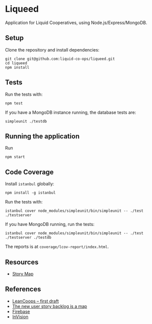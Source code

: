 # Liqueed

Application for Liquid Cooperatives, using Node.js/Express/MongoDB.

## Setup

Clone the repository and install dependencies:
```
git clone git@github.com:liquid-co-ops/liqueed.git
cd liqueed
npm install
```

## Tests

Run the tests with:
```
npm test
```

If you have a MongoDB instance running, the database tests are:
```
simpleunit ./testdb
```

## Running the application

Run
```
npm start
```


## Code Coverage

Install `istanbul` globally:
```
npm install -g istanbul
```
Run the tests with:
```
istanbul cover node_modules/simpleunit/bin/simpleunit -- ./test ./testserver
```

If you have MongoDB running, run the tests:
```
istanbul cover node_modules/simpleunit/bin/simpleunit -- ./test ./testserver ./testdb
```

The reports is at `coverage/lcov-report/index.html`.

## Resources

- [Story Map](https://docs.google.com/spreadsheets/d/1QFt1WQqM65kJCIhMW2SoMhD75cvpBUZf8wTb-XB5i-Y/edit#gid=0-)

## References

- [LeanCoops – first draft](http://blog.agilar.org/index.php/2014/04/30/leancoops-first-draft/)
- [The new user story backlog is a map](http://www.agileproductdesign.com/blog/the_new_backlog.html)
- [Firebase](https://www.firebase.com/)
- [InVision](http://www.invisionapp.com/)

